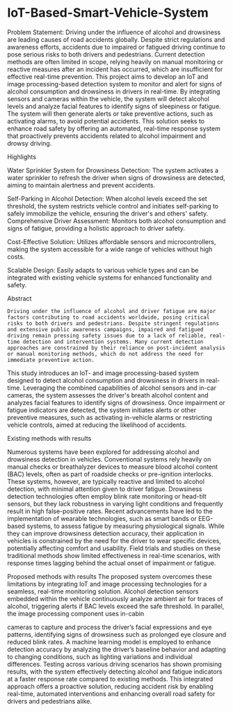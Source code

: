 # IoT-Based-Smart-Vehicle-System
Problem Statement: 
Driving under the influence of alcohol and drowsiness are leading causes of road accidents globally. Despite strict regulations and awareness efforts, accidents due to impaired or fatigued driving continue to pose serious risks to both drivers and pedestrians. Current detection methods are often limited in scope, relying heavily on manual monitoring or reactive measures after an incident has occurred, which are insufficient for effective real-time prevention. 
This project aims to develop an IoT and image processing-based detection system to monitor and alert for signs of alcohol consumption and drowsiness in drivers in real-time. By integrating sensors and cameras within the vehicle, the system will detect alcohol levels and analyze facial features to identify signs of sleepiness or fatigue. The system will then generate alerts or take preventive actions, such as activating alarms, to avoid potential accidents. This solution seeks to enhance road safety by offering an automated, real-time response system that proactively prevents accidents related to alcohol impairment and drowsy driving. 
 
Highlights 
 
Water Sprinkler System for Drowsiness Detection: The system activates a water sprinkler to refresh the driver when signs of drowsiness are detected, aiming to maintain alertness and prevent accidents. 
 
Self-Parking in Alcohol Detection: When alcohol levels exceed the set threshold, the system restricts vehicle control and initiates self-parking to safely immobilize the vehicle, ensuring the driver's and others' safety. 
Comprehensive Driver Assessment: Monitors both alcohol consumption and signs of fatigue, providing a holistic approach to driver safety. 
 
Cost-Effective Solution: Utilizes affordable sensors and microcontrollers, making the system accessible for a wide range of vehicles without high costs. 
 
Scalable Design: Easily adapts to various vehicle types and can be integrated with existing vehicle systems for enhanced functionality and safety. 
 
Abstract 
 
    Driving under the influence of alcohol and driver fatigue are major factors contributing to road accidents worldwide, posing critical risks to both drivers and pedestrians. Despite stringent regulations and extensive public awareness campaigns, impaired and fatigued driving remain pressing safety issues due to a lack of reliable, real-time detection and intervention systems. Many current detection approaches are constrained by their reliance on post-incident analysis or manual monitoring methods, which do not address the need for immediate preventive action. 
This study introduces an IoT- and image processing-based system designed to detect alcohol consumption and drowsiness in drivers in real-time. Leveraging the combined capabilities of alcohol sensors and in-car cameras, the system assesses the driver's breath alcohol content and analyzes facial features to identify signs of drowsiness. Once impairment or fatigue indicators are detected, the system initiates alerts or other preventive measures, such as activating in-vehicle alarms or restricting vehicle controls, aimed at reducing the likelihood of accidents. 
 
 Existing methods with results 
 
Numerous systems have been explored for addressing alcohol and drowsiness detection in vehicles. Conventional systems rely heavily on manual checks or breathalyzer devices to measure blood alcohol content (BAC) levels, often as part of roadside checks or pre-ignition interlocks. These systems, however, are typically reactive and limited to alcohol detection, with minimal attention given to driver fatigue. Drowsiness detection technologies often employ blink rate monitoring or head-tilt sensors, but they lack robustness in varying light conditions and frequently result in high false-positive rates. 
Recent advancements have led to the implementation of wearable technologies, such as smart bands or EEG-based systems, to assess fatigue by measuring physiological signals. While they can improve drowsiness detection accuracy, their application in vehicles is constrained by the need for the driver to wear specific devices, potentially affecting comfort and usability. Field trials and studies on these traditional methods show limited effectiveness in real-time scenarios, with response times lagging behind the actual onset of impairment or fatigue. 
 
 Proposed methods with results 
The proposed system overcomes these limitations by integrating IoT and image processing technologies for a seamless, real-time monitoring solution. Alcohol detection sensors embedded within the vehicle continuously analyze ambient air for traces of alcohol, triggering alerts if BAC levels exceed the safe threshold. In parallel, the image processing component uses in-cabin 
 
cameras to capture and process the driver’s facial expressions and eye patterns, identifying signs of drowsiness such as prolonged eye closure and reduced blink rates. 
A machine learning model is employed to enhance detection accuracy by analyzing the driver’s baseline behavior and adapting to changing conditions, such as lighting variations and individual differences. Testing across various driving scenarios has shown promising results, with the system effectively detecting alcohol and fatigue indicators at a faster response rate compared to existing methods. This integrated approach offers a proactive solution, reducing accident risk by enabling real-time, automated interventions and enhancing overall road safety for drivers and pedestrians alike. 
